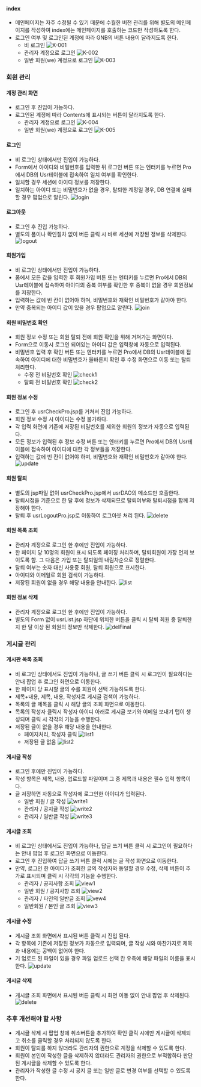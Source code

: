 #### index
- 메인페이지는 자주 수정될 수 있기 때문에 수월한 버전 관리를 위해 별도의 메인페이지를 작성하여 index에는 메인페이지를 호출하는 코드만 작성하도록 한다.
- 로그인 여부 및 로그인된 계정에 따라 GNB의 버튼 내용이 달라지도록 한다.
  - 비 로그인
  ![K-001](https://user-images.githubusercontent.com/59382990/82868520-bb3ce700-9f67-11ea-86b5-d89a7ba690c9.jpg)
  - 관리자 계정으로 로그인
  ![K-002](https://user-images.githubusercontent.com/59382990/82868521-bc6e1400-9f67-11ea-87de-38660a1278d6.jpg)
  - 일반 회원(we) 계정으로 로그인
  ![K-003](https://user-images.githubusercontent.com/59382990/82868523-bd06aa80-9f67-11ea-974c-9b720c4bc978.jpg)
  
### 회원 관리
  
#### 계정 관리 화면
- 로그인 후 진입이 가능하다.
- 로그인된 계정에 따라 Contents에 표시되는 버튼이 달라지도록 한다.
  - 관리자 계정으로 로그인
  ![K-004](https://user-images.githubusercontent.com/59382990/82869255-e6740600-9f68-11ea-9904-0e32d5a1114b.jpg)
  - 일반 회원(we) 계정으로 로그인
  ![K-005](https://user-images.githubusercontent.com/59382990/82869260-e83dc980-9f68-11ea-818d-65987c283771.jpg)

#### 로그인
- 비 로그인 상태에서만 진입이 가능하다.
- Form에서 아이디와 비밀번호를 입력한 뒤 로그인 버튼 또는 엔터키를 누르면 Pro에서 DB의 Usr테이블에 접속하여 일치 여부를 확인한다.
- 일치할 경우 세션에 아이디 정보를 저장한다.
- 일치하는 아이디 또는 비밀번호가 없을 경우, 탈퇴한 계정일 경우, DB 연결에 실패할 경우 팝업으로 알린다.
  ![login](https://user-images.githubusercontent.com/59382990/82866198-66976d00-9f63-11ea-8658-0ba171b8db18.jpg)

#### 로그아웃
- 로그인 후 진입 가능하다.
- 별도의 폼이나 확인절차 없이 버튼 클릭 시 바로 세션에 저장된 정보를 삭제한다.
  ![logout](https://user-images.githubusercontent.com/59382990/82866250-7d3dc400-9f63-11ea-8ddb-1f804efef026.jpg)

#### 회원가입
- 비 로그인 상태에서만 진입이 가능하다.
- 폼에서 모든 값을 입력한 후 회원가입 버튼 또는 엔터키를 누르면 Pro에서 DB의 Usr테이블에 접속하여 아이디의 중복 여부를 확인한 후 중복이 없을 경우 회원정보를 저장한다.
- 입력하는 값에 빈 칸이 없어야 하며, 비밀번호와 재확인 비밀번호가 같아야 한다.
- 만약 중복되는 아이디 값이 있을 경우 팝업으로 알린다.
  ![join](https://user-images.githubusercontent.com/59382990/82866265-875fc280-9f63-11ea-944a-e0eb603269d2.jpg)

#### 회원 비밀번호 확인
- 회원 정보 수정 또는 회원 탈퇴 전에 회원 확인을 위해 거쳐가는 화면이다.
- Form으로 이동시 로그인 되어있는 아이디 값은 입력창에 자동으로 입력된다.
- 비밀번호 입력 후 확인 버튼 또는 엔터키를 누르면 Pro에서 DB의 Usr테이블에 접속하여 아이디에 대한 비밀번호가 올바른지 확인 후 수정 화면으로 이동 또는 탈퇴 처리한다.
  - 수정 전 비밀번호 확인
  ![check1](https://user-images.githubusercontent.com/59382990/82866284-90509400-9f63-11ea-830d-380a0bd623d0.jpg)
  - 탈퇴 전 비밀번호 확인
  ![check2](https://user-images.githubusercontent.com/59382990/82866289-921a5780-9f63-11ea-9c33-0f2e5dbbd90a.jpg)

#### 회원 정보 수정
- 로그인 후 usrCheckPro.jsp를 거쳐서 진입 가능하다.
- 회원 정보 수정 시 아이디는 수정 불가하다.
- 각 입력 화면에 기존에 저장된 비밀번호를 제외한 회원의 정보가 자동으로 입력된다.
- 모든 정보가 입력된 후 정보 수정 버튼 또는 엔터키를 누르면 Pro에서 DB의 Usr테이블에 접속하여 아이디에 대한 각 정보들을 저장한다.
- 입력하는 값에 빈 칸이 없어야 하며, 비밀번호와 재확인 비밀번호가 같아야 한다.
  ![update](https://user-images.githubusercontent.com/59382990/82866309-9cd4ec80-9f63-11ea-8c71-e04f6505bd0f.jpg)

#### 회원 탈퇴
- 별도의 jsp파일 없이 usrCheckPro.jsp에서 usrDAO의 메소드만 호출한다.
- 탈퇴시점을 기준으로 한 달 후에 정보가 삭제되므로 탈퇴여부와 탈퇴시점을 함께 저장해야 한다.
- 탈퇴 후 usrLogoutPro.jsp로 이동하여 로그아웃 처리 된다.
  ![delete](https://user-images.githubusercontent.com/59382990/82866325-a4949100-9f63-11ea-82a5-09b28aad501b.jpg)

#### 회원 목록 조회
- 관리자 계정으로 로그인 한 후에만 진입이 가능하다.
- 한 페이지 당 10명의 회원이 표시 되도록 페이징 처리하며, 탈퇴회원이 가장 먼저 보이도록 함. 그 다음은 가입 또는 탈퇴일의 내림차순으로 정렬한다.
- 탈퇴 여부는 숫자 대신 사용중 회원, 탈퇴 회원으로 표시한다.
- 아이디와 이메일로 회원 검색이 가능하다.
- 저장된 회원이 없을 경우 해당 내용을 안내한다.
  ![list](https://user-images.githubusercontent.com/59382990/82866346-ac543580-9f63-11ea-8fd7-dbe649bc15c8.jpg)

#### 회원 정보 삭제
- 관리자 계정으로 로그인 한 후에만 진입이 가능하다.
- 별도의 Form 없이 usrList.jsp 하단에 위치한 버튼을 클릭 시 탈퇴 회원 중 탈퇴한지 한 달 이상 된 회원의 정보만 삭제한다.
  ![delFinal](https://user-images.githubusercontent.com/59382990/82866367-b413da00-9f63-11ea-8dbf-28d788329939.jpg)

### 게시글 관리

#### 게시판 목록 조회
- 비 로그인 상태에서도 진입이 가능하나, 글 쓰기 버튼 클릭 시 로그인이 필요하다는 안내 팝업 후 로그인 화면으로 이동한다.
- 한 페이지 당 표시할 글의 수를 회원이 선택 가능하도록 한다.
- 제목+내용, 제목, 내용, 작성자로 게시글 검색이 가능하다.
- 목록의 글 제목을 클릭 시 해당 글의 조회 화면으로 이동한다.
- 목록의 작성자 클릭시 작성자 아이디 아래로 게시글 보기와 이메일 보내기 탭이 생성되며 클릭 시 각각의 기능을 수행한다.
- 저장된 글이 없을 경우 해당 내용을 안내한다.
  - 페이지처리, 작성자 클릭
  ![list1](https://user-images.githubusercontent.com/59382990/82866563-21c00600-9f64-11ea-89f4-97df42122f59.jpg)
  - 저장된 글 없음
  ![list2](https://user-images.githubusercontent.com/59382990/82866566-22f13300-9f64-11ea-998b-27574710dea5.jpg)

#### 게시글 작성
- 로그인 후에만 진입이 가능하다.
- 작성 항목은 제목, 내용, 업로드할 파일이며 그 중 제목과 내용은 필수 입력 항목이다.
- 글 저장하면 자동으로 작성자에 로그인한 아이디가 입력된다.
  - 일반 회원 / 글 작성
  ![write1](https://user-images.githubusercontent.com/59382990/82866473-f3422b00-9f63-11ea-939d-e6fe9fc2fa62.jpg)
  - 관리자 / 공지글 작성
  ![write2](https://user-images.githubusercontent.com/59382990/82866485-f806df00-9f63-11ea-9a2f-312a08599a0d.jpg)
  - 관리자 / 일반글 작성
  ![write3](https://user-images.githubusercontent.com/59382990/82866487-f9380c00-9f63-11ea-9c91-6023d056556a.jpg)

#### 게시글 조회
- 비 로그인 상태에서도 진입이 가능하나, 답글 쓰기 버튼 클릭 시 로그인이 필요하다는 안내 팝업 후 로그인 화면으로 이동한다.
- 로그인 후 진입하여 답글 쓰기 버튼 클릭 시에는 글 작성 화면으로 이동한다.
- 만약, 로그인 한 아이디가 조회한 글의 작성자와 동일할 경우 수정, 삭제 버튼이 추가로 표시되며 클릭 시 각각의 기능을 수행한다.
  - 관리자 / 공지사항 조회
  ![view1](https://user-images.githubusercontent.com/59382990/82866513-0654fb00-9f64-11ea-935b-20e0edfa3e5d.jpg)
  - 일반 회원 / 공지사항 조회
  ![view2](https://user-images.githubusercontent.com/59382990/82866516-06ed9180-9f64-11ea-807a-ef126753d678.jpg)
  - 관리자 / 타인의 일반글 조회
  ![vew4](https://user-images.githubusercontent.com/59382990/82866521-08b75500-9f64-11ea-974c-80ae2388f50e.jpg)
  - 일반회원 / 본인 글 조회
  ![view3](https://user-images.githubusercontent.com/59382990/82866519-07862800-9f64-11ea-865c-39723cf68767.jpg)
  

#### 게시글 수정
- 게시글 조회 화면에서 표시된 버튼 클릭 시 진입 된다.
- 각 항목에 기존에 저장된 정보가 자동으로 입력되며, 글 작성 시와 마찬가지로 제목과 내용에는 공백이 없어야 한다.
- 기 업로드 된 파일이 있을 경우 파일 업로드 선택 칸 우측에 해당 파일의 이름을 표시한다.
  ![update](https://user-images.githubusercontent.com/59382990/82866535-11a82680-9f64-11ea-9769-aebda337d523.jpg)

#### 게시글 삭제
- 게시글 조회 화면에서 표시된 버튼 클릭 시 화면 이동 없이 안내 팝업 후 삭제된다.
  ![delete](https://user-images.githubusercontent.com/59382990/82866551-18cf3480-9f64-11ea-8828-7c936353a33d.jpg)

### 추후 개선해야 할 사항
- 게시글 삭제 시 팝업 창에 취소버튼을 추가하여 확인 클릭 시에만 게시글이 삭제되고 취소를 클릭할 경우 처리되지 않도록 한다.
- 회원이 탈퇴를 하지 않더라도 관리자의 권한으로 계정을 삭제할 수 있도록 한다.
- 회원이 본인이 작성한 글을 삭제하지 않더라도 관리자의 권한으로 부적합하다 판단된 게시글을 삭제할 수 있도록 한다.
- 관리자가 작성한 글 수정 시 공지 글 또는 일반 글로 변경 여부를 선택할 수 있도록 한다.
